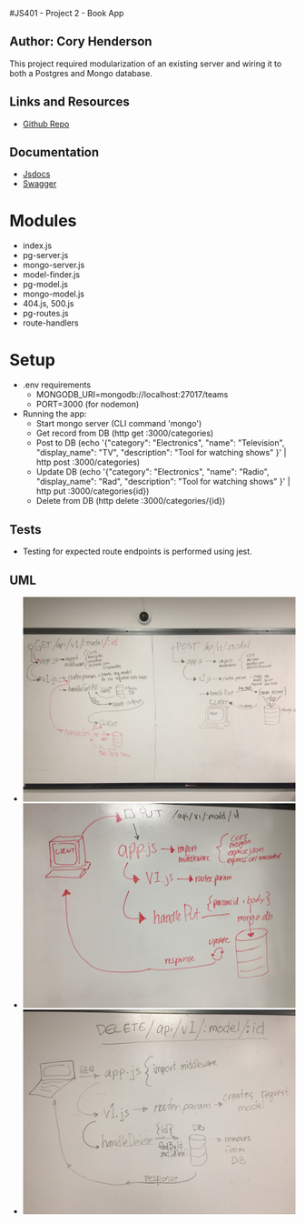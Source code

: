 #JS401 - Project 2 - Book App
## Author: Cory Henderson
This project required modularization of an existing server and wiring it to both a Postgres and Mongo database.

## Links and Resources
- [Github Repo](https://github.com/401-advanced-javascript-1/book-app)

## Documentation
- [Jsdocs](localhost:3000/docs)
- [Swagger](https://editor.swagger.io/?_ga=2.173881315.1132580723.1553560602-1879537872.1553560602)

# Modules
- index.js
- pg-server.js
- mongo-server.js
- model-finder.js
- pg-model.js
- mongo-model.js
- 404.js, 500.js
- pg-routes.js
- route-handlers


# Setup
- .env requirements
    - MONGODB_URI=mongodb://localhost:27017/teams
    - PORT=3000 (for nodemon)
- Running the app:
    - Start mongo server (CLI command 'mongo')
    - Get record from DB (http get :3000/categories)
    - Post to DB (echo '{"category": "Electronics", "name": "Television", "display_name": "TV", "description": "Tool for watching shows" }' | http post :3000/categories)
    - Update DB (echo '{"category": "Electronics", "name": "Radio", "display_name": "Rad", "description": "Tool for watching shows" }' | http put :3000/categories{id})
    - Delete from DB (http delete :3000/categories/{id})

## Tests
- Testing for expected route endpoints is performed using jest.

## UML
- ![alt](https://github.com/401-advanced-javascript-1/lab-09/blob/submission/images/uml-get-post.JPG)
- ![alt](https://github.com/401-advanced-javascript-1/lab-09/blob/submission/images/uml-put.JPG)
- ![alt](https://github.com/401-advanced-javascript-1/lab-09/blob/submission/images/uml-delete.JPG)